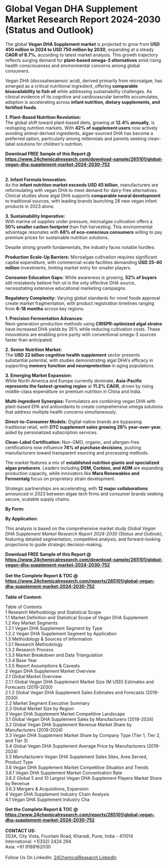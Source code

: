 <h1>Global Vegan DHA Supplement Market Research Report 2024-2030 (Status and Outlook)</h1><p>The global <strong>Vegan DHA Supplement market</strong> is projected to grow from <strong>USD 450 million in 2024 to USD 750 million by 2030</strong>, expanding at a steady <strong>CAGR of 8.7%</strong>, according to latest market analysis. This growth trajectory reflects surging demand for <strong>plant-based omega-3 alternatives</strong> amid rising health consciousness and environmental concerns among global consumers.</p><p>Vegan DHA (docosahexaenoic acid), derived primarily from microalgae, has emerged as a critical nutritional ingredient, offering <strong>comparable bioavailability to fish oil</strong> while addressing sustainability challenges. As clinical evidence of its cognitive and cardiovascular benefits accumulates, adoption is accelerating across <strong>infant nutrition, dietary supplements, and fortified foods</strong>.</p><p><strong>1. Plant-Based Nutrition Revolution:</strong><br>
The global shift toward plant-based diets, growing at <strong>12.4% annually</strong>, is reshaping nutrition markets. With <strong>42% of supplement users</strong> now actively avoiding animal-derived ingredients, algae-sourced DHA has become a preferred option, particularly among millennials and parents seeking clean-label solutions for children's nutrition.</p><div><b>Download FREE Sample of this Report @ 
            <a href="https://www.24chemicalresearch.com/download-sample/265101/global-vegan-dha-supplement-market-2024-2030-752">
            https://www.24chemicalresearch.com/download-sample/265101/global-vegan-dha-supplement-market-2024-2030-752</a></b></div><br><p><strong>2. Infant Formula Innovation:</strong><br>
As the <strong>infant nutrition market exceeds USD 45 billion</strong>, manufacturers are reformulating with vegan DHA to meet demand for dairy-free alternatives. Clinical studies show algal DHA supports <strong>comparable neural development</strong> to traditional sources, with leading brands launching 28 new vegan infant products in 2023 alone.</p><p><strong>3. Sustainability Imperative:</strong><br>
With marine oil supplies under pressure, microalgae cultivation offers a <strong>50% smaller carbon footprint</strong> than fish harvesting. This environmental advantage resonates with <strong>68% of eco-conscious consumers</strong> willing to pay premium prices for sustainable nutrition solutions.</p><p>Despite strong growth fundamentals, the industry faces notable hurdles:</p><p><strong>Production Scale-Up Barriers:</strong> Microalgae cultivation requires significant capital expenditure, with commercial-scale facilities demanding <strong>USD 25-40 million</strong> investments, limiting market entry for smaller players.</p><p><strong>Consumer Education Gaps:</strong> While awareness is growing, <strong>52% of buyers</strong> still mistakenly believe fish oil is the only effective DHA source, necessitating extensive educational marketing campaigns.</p><p><strong>Regulatory Complexity:</strong> Varying global standards for novel foods approval create market fragmentation, with product registration timelines ranging from <strong>6-18 months</strong> across key regions.</p><p><strong>1. Precision Fermentation Advances:</strong><br>
Next-generation production methods using <strong>CRISPR-optimized algal strains</strong> have increased DHA yields by 35% while reducing cultivation costs. These innovations are enabling price parity with conventional omega-3 sources faster than anticipated.</p><p><strong>2. Senior Nutrition Market:</strong><br>
The <strong>USD 22 billion cognitive health supplement</strong> sector presents substantial potential, with studies demonstrating algal DHA's efficacy in supporting <strong>memory function and neuroprotection</strong> in aging populations.</p><p><strong>3. Emerging Market Expansion:</strong><br>
While North America and Europe currently dominate, <strong>Asia-Pacific represents the fastest-growing region</strong> at <strong>11.2% CAGR</strong>, driven by rising middle-class expenditure on premium nutrition in China and India.</p><p><strong>Multi-Ingredient Synergies:</strong> Formulators are combining vegan DHA with plant-based EPA and antioxidants to create comprehensive omega solutions that address multiple health concerns simultaneously.</p><p><strong>Direct-to-Consumer Models:</strong> Digital-native brands are bypassing traditional retail, with <strong>DTC supplement sales growing 28% year-over-year</strong>, aided by personalized subscription services.</p><p><strong>Clean-Label Certification:</strong> Non-GMO, organic, and allergen-free certifications now influence <strong>74% of purchase decisions</strong>, pushing manufacturers toward transparent sourcing and processing methods.</p><p>The market features a mix of <strong>established nutrition giants and specialized algae producers</strong>. Leaders including <strong>DSM, Corbion, and ADM</strong> are expanding production capacity, while innovators like <strong>Mara Renewables and Fermentalg</strong> focus on proprietary strain development.</p><p>Strategic partnerships are accelerating, with <strong>12 major collaborations</strong> announced in 2023 between algae tech firms and consumer brands seeking secure, scalable supply chains.</p><p><strong>By Form:</strong></p><p><strong>By Application:</strong></p><p>This analysis is based on the comprehensive market study <em>Global Vegan DHA Supplement Market Research Report 2024-2030 (Status and Outlook)</em>, featuring detailed segmentation, competitive analysis, and forward-looking projections to guide strategic decision-making.</p><div><b>Download FREE Sample of this Report @ 
            <a href="https://www.24chemicalresearch.com/download-sample/265101/global-vegan-dha-supplement-market-2024-2030-752">
            https://www.24chemicalresearch.com/download-sample/265101/global-vegan-dha-supplement-market-2024-2030-752</a></b></div><br><div><b>Get the Complete Report & TOC @ 
            <a href="https://www.24chemicalresearch.com/reports/265101/global-vegan-dha-supplement-market-2024-2030-752">
            https://www.24chemicalresearch.com/reports/265101/global-vegan-dha-supplement-market-2024-2030-752</a></b></div><br>
            <b>Table of Content:</b><p>Table of Contents<br />
1 Research Methodology and Statistical Scope<br />
1.1 Market Definition and Statistical Scope of Vegan DHA Supplement<br />
1.2 Key Market Segments<br />
1.2.1 Vegan DHA Supplement Segment by Type<br />
1.2.2 Vegan DHA Supplement Segment by Application<br />
1.3 Methodology & Sources of Information<br />
1.3.1 Research Methodology<br />
1.3.2 Research Process<br />
1.3.3 Market Breakdown and Data Triangulation<br />
1.3.4 Base Year<br />
1.3.5 Report Assumptions & Caveats<br />
2 Vegan DHA Supplement Market Overview<br />
2.1 Global Market Overview<br />
2.1.1 Global Vegan DHA Supplement Market Size (M USD) Estimates and Forecasts (2019-2030)<br />
2.1.2 Global Vegan DHA Supplement Sales Estimates and Forecasts (2019-2030)<br />
2.2 Market Segment Executive Summary<br />
2.3 Global Market Size by Region<br />
3 Vegan DHA Supplement Market Competitive Landscape<br />
3.1 Global Vegan DHA Supplement Sales by Manufacturers (2019-2024)<br />
3.2 Global Vegan DHA Supplement Revenue Market Share by Manufacturers (2019-2024)<br />
3.3 Vegan DHA Supplement Market Share by Company Type (Tier 1, Tier 2, and Tier 3)<br />
3.4 Global Vegan DHA Supplement Average Price by Manufacturers (2019-2024)<br />
3.5 Manufacturers Vegan DHA Supplement Sales Sites, Area Served, Product Type<br />
3.6 Vegan DHA Supplement Market Competitive Situation and Trends<br />
3.6.1 Vegan DHA Supplement Market Concentration Rate<br />
3.6.2 Global 5 and 10 Largest Vegan DHA Supplement Players Market Share by Revenue<br />
3.6.3 Mergers & Acquisitions, Expansion<br />
4 Vegan DHA Supplement Industry Chain Analysis<br />
4.1 Vegan DHA Supplement Industry Cha</p><div><b>Get the Complete Report & TOC @ 
            <a href="https://www.24chemicalresearch.com/reports/265101/global-vegan-dha-supplement-market-2024-2030-752">
            https://www.24chemicalresearch.com/reports/265101/global-vegan-dha-supplement-market-2024-2030-752</a></b></div><br><b>CONTACT US:</b><br>
            203A, City Vista, Fountain Road, Kharadi, Pune, India - 411014<br>
            International: +1(332) 2424 294<br>
            Asia: +91 9169162030 <br><br>
            Follow Us On LinkedIn: <a href="https://www.linkedin.com/company/24chemicalresearch/">24ChemicalResearch LinkedIn</a>